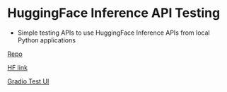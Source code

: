 # HuggingFace Inference API Testing

- Simple testing APIs to use HuggingFace Inference APIs from local Python applications

[Repo](https://github.com/shadow2496/VITON-HD)

[HF link](https://huggingface.co/yisol/IDM-VTON)

[Gradio Test UI](https://huggingface.co/spaces/yisol/IDM-VTON)
